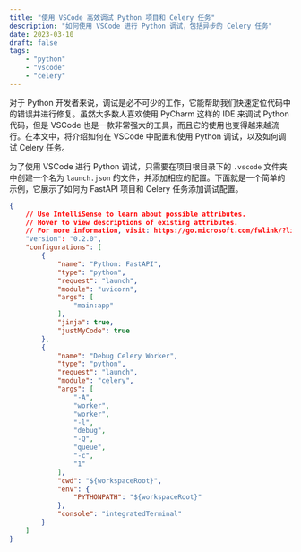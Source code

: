 ```yaml
---
title: "使用 VSCode 高效调试 Python 项目和 Celery 任务"
description: "如何使用 VSCode 进行 Python 调试，包括异步的 Celery 任务"
date: 2023-03-10
draft: false
tags:
    - "python"
    - "vscode"
    - "celery"
---
```


对于 Python 开发者来说，调试是必不可少的工作，它能帮助我们快速定位代码中的错误并进行修复。虽然大多数人喜欢使用 PyCharm 这样的 IDE 来调试 Python 代码，但是 VSCode 也是一款非常强大的工具，而且它的使用也变得越来越流行。在本文中，将介绍如何在 VSCode 中配置和使用 Python 调试，以及如何调试 Celery 任务。

为了使用 VSCode 进行 Python 调试，只需要在项目根目录下的 `.vscode` 文件夹中创建一个名为 `launch.json` 的文件，并添加相应的配置。下面就是一个简单的示例，它展示了如何为 FastAPI 项目和 Celery 任务添加调试配置。

```json
{
    // Use IntelliSense to learn about possible attributes.
    // Hover to view descriptions of existing attributes.
    // For more information, visit: https://go.microsoft.com/fwlink/?linkid=830387
    "version": "0.2.0",
    "configurations": [
        {
            "name": "Python: FastAPI",
            "type": "python",
            "request": "launch",
            "module": "uvicorn",
            "args": [
                "main:app"
            ],
            "jinja": true,
            "justMyCode": true
        },
        {
            "name": "Debug Celery Worker",
            "type": "python",
            "request": "launch",
            "module": "celery",
            "args": [
                "-A",
                "worker",
                "worker",
                "-l",
                "debug",
                "-Q",
                "queue",
                "-c",
                "1"
            ],
            "cwd": "${workspaceRoot}",
            "env": {
                "PYTHONPATH": "${workspaceRoot}"
            },
            "console": "integratedTerminal"
        }
    ]
}
```